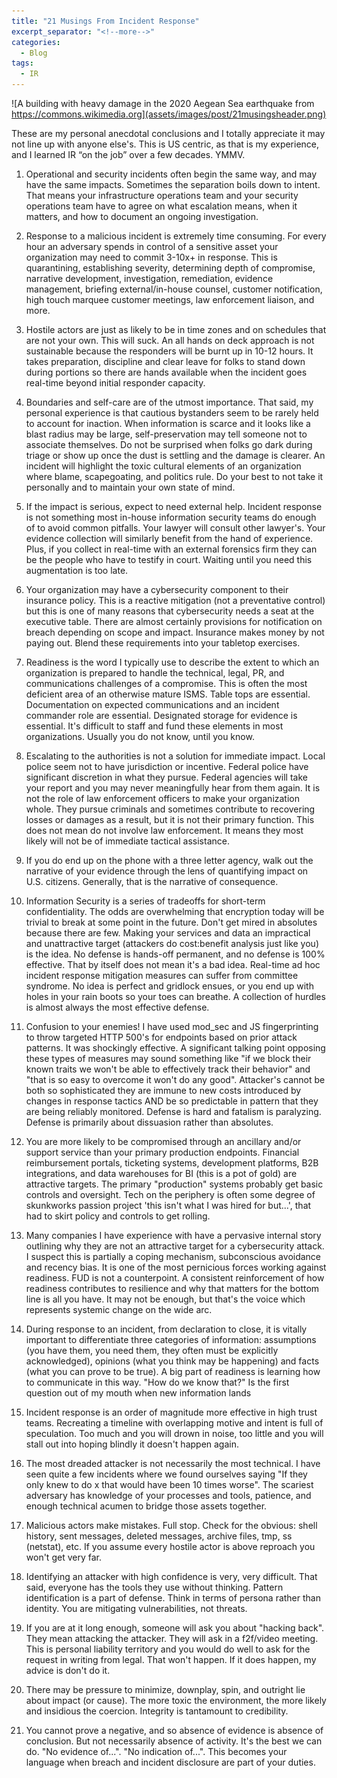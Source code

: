 ```yaml
---
title: "21 Musings From Incident Response"
excerpt_separator: "<!--more-->"
categories:
  - Blog
tags:
  - IR
---
```


![A building with heavy damage in the 2020 Aegean Sea earthquake from https://commons.wikimedia.org](assets/images/post/21musingsheader.png)

These are my personal anecdotal conclusions and I totally appreciate it may not line up with anyone else's. This is US centric, as that is my experience, and I learned IR “on the job” over a few decades.  YMMV.

<!--more-->

1. Operational and security incidents often begin the same way, and may have the same impacts. Sometimes the separation boils down to intent.  That means your infrastructure operations team and your security operations team have to agree on what escalation means, when it matters, and how to document an ongoing investigation. 

2. Response to a malicious incident is extremely time consuming. For every hour an adversary spends in control of a sensitive asset your organization may need to commit 3-10x+ in response. This is quarantining, establishing severity, determining depth of compromise, narrative development, investigation, remediation, evidence management, briefing external/in-house counsel, customer notification, high touch marquee customer meetings, law enforcement liaison, and more.

3. Hostile actors are just as likely to be in time zones and on schedules that are not your own.  This will suck. An all hands on deck approach is not sustainable because the responders will be burnt up in 10-12 hours. It takes preparation, discipline and clear leave for folks to stand down during portions so there are hands available when the incident goes real-time beyond initial responder capacity.

4. Boundaries and self-care are of the utmost importance. That said, my personal experience is that cautious bystanders seem to be rarely held to account for inaction. When information is scarce and it looks like a blast radius may be large, self-preservation may tell someone not to associate themselves.  Do not be surprised when folks go dark during triage or show up once the dust is settling and the damage is clearer. An incident will highlight the toxic cultural elements of an organization where blame, scapegoating, and politics rule. Do your best to not take it personally and to maintain your own state of mind.

5. If the impact is serious, expect to need external help. Incident response is not something most in-house information security teams do enough of to avoid common pitfalls. Your lawyer will consult other lawyer's. Your evidence collection will similarly benefit from the hand of experience. Plus, if you collect in real-time with an external forensics firm they can be the people who have to testify in court.  Waiting until you need this augmentation is too late. 

6. Your organization may have a cybersecurity component to their insurance policy.  This is a reactive mitigation (not a preventative control) but this is one of many reasons that cybersecurity needs a seat at the executive table.  There are almost certainly provisions for notification on breach depending on scope and impact.  Insurance makes money by not paying out.  Blend these requirements into your tabletop exercises.

7. Readiness is the word I typically use to describe the extent to which an organization is prepared to handle the technical, legal, PR, and communications challenges of a compromise. This is often the most deficient area of an otherwise mature ISMS. Table tops are essential. Documentation on expected communications and an incident commander role are essential. Designated storage for evidence is essential. It's difficult to staff and fund these elements in most organizations. Usually you do not know, until you know.

8. Escalating to the authorities is not a solution for immediate impact. Local police seem not to have jurisdiction or incentive. Federal police have significant discretion in what they pursue. Federal agencies will take your report and you may never meaningfully hear from them again. It is not the role of law enforcement officers to make your organization whole. They pursue criminals and sometimes contribute to recovering losses or damages as a result, but it is not their primary function. This does not mean do not involve law enforcement. It means they most likely will not be of immediate tactical assistance.

9. If you do end up on the phone with a three letter agency, walk out the narrative of your evidence through the lens of quantifying impact on U.S. citizens. Generally, that is the narrative of consequence.

10. Information Security is a series of tradeoffs for short-term confidentiality. The odds are overwhelming that encryption today will be trivial to break at some point in the future. Don't get mired in absolutes because there are few. Making your services and data an impractical and unattractive target (attackers do cost:benefit analysis just like you) is the idea. No defense is hands-off permanent, and no defense is 100% effective. That by itself does not mean it's a bad idea. Real-time ad hoc incident response mitigation measures can suffer from committee syndrome. No idea is perfect and gridlock ensues, or you end up with holes in your rain boots so your toes can breathe. A collection of hurdles is almost always the most effective defense.

11. Confusion to your enemies! I have used mod_sec and JS fingerprinting to throw targeted HTTP 500's for endpoints based on prior attack patterns. It was shockingly effective.  A significant talking point opposing these types of measures may sound something like "if we block their known traits we won't be able to effectively track their behavior" and "that is so easy to overcome it won't do any good". Attacker's cannot be both so sophisticated they are immune to new costs introduced by changes in response tactics AND be so predictable in pattern that they are being reliably monitored. Defense is hard and fatalism is paralyzing. Defense is primarily about dissuasion rather than absolutes.

12. You are more likely to be compromised through an ancillary and/or support service than your primary production endpoints. Financial reimbursement portals, ticketing systems, development platforms, B2B integrations, and data warehouses for BI (this is a pot of gold) are attractive targets. The primary "production" systems probably get basic controls and oversight. Tech on the periphery is often some degree of skunkworks passion project 'this isn't what I was hired for but...', that had to skirt policy and controls to get rolling.

13. Many companies I have experience with have a pervasive internal story outlining why they are not an attractive target for a cybersecurity attack. I suspect this is partially a coping mechanism, subconscious avoidance and recency bias. It is one of the most pernicious forces working against readiness. FUD is not a counterpoint. A consistent reinforcement of how readiness contributes to resilience and why that matters for the bottom line is all you have. It may not be enough, but that's the voice which represents systemic change on the wide arc.

14. During response to an incident, from declaration to close, it is vitally important to differentiate three categories of information: assumptions (you have them, you need them, they often must be explicitly acknowledged), opinions (what you think may be happening) and facts (what you can prove to be true). A big part of readiness is learning how to communicate in this way. "How do we know that?" Is the first question out of my mouth when new information lands

15. Incident response is an order of magnitude more effective in high trust teams. Recreating a timeline with overlapping motive and intent is full of speculation. Too much and you will drown in noise, too little and you will stall out into hoping blindly it doesn't happen again.

16. The most dreaded attacker is not necessarily the most technical. I have seen quite a few incidents where we found ourselves saying "If they only knew to do x that would have been 10 times worse". The scariest adversary has knowledge of your processes and tools, patience, and enough technical acumen to bridge those assets together.

17. Malicious actors make mistakes. Full stop. Check for the obvious: shell history, sent messages, deleted messages, archive files, tmp, ss (netstat), etc. If you assume every hostile actor is above reproach you won't get very far.

18. Identifying an attacker with high confidence is very, very difficult. That said, everyone has the tools they use without thinking. Pattern identification is a part of defense. Think in terms of persona rather than identity.  You are mitigating vulnerabilities, not threats.

19. If you are at it long enough, someone will ask you about "hacking back". They mean attacking the attacker. They will ask in a f2f/video meeting. This is personal liability territory and you would do well to ask for the request in writing from legal. That won't happen. If it does happen, my advice is don't do it. 

20. There may be pressure to minimize, downplay, spin, and outright lie about impact (or cause). The more toxic the environment, the more likely and insidious the coercion. Integrity is tantamount to credibility.

21. You cannot prove a negative, and so absence of evidence is absence of conclusion. But not necessarily absence of activity. It's the best we can do. "No evidence of...". "No indication of...". This becomes your language when breach and incident disclosure are part of your duties.
